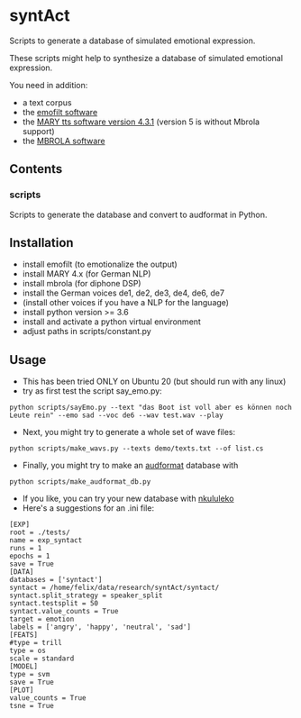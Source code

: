 # syntAct
Scripts to generate a database of simulated emotional expression.

These scripts might help to synthesize a database of simulated emotional expression.

You need in addition:

* a text corpus 
* the [emofilt software](http://emofilt.syntheticspeech.de/)
* the [MARY tts software version 4.3.1](http://mary.dfki.de/download/index.html#mary-tts-4x) (version 5 is without Mbrola support)
* the [MBROLA software](https://github.com/numediart/MBROLA)

## Contents
### scripts
Scripts to generate the database and convert to audformat in Python.

## Installation

* install emofilt (to emotionalize the output)
* install MARY 4.x (for German NLP)
* install mbrola (for diphone DSP)
* install the German voices de1, de2, de3, de4, de6, de7
* (install other voices if you have a NLP for the language)
* install python version >= 3.6
* install and activate a python virtual environment
* adjust paths in scripts/constant.py

## Usage

* This has been tried ONLY on Ubuntu 20 (but should run with any linux)
* try as first test the script say_emo.py:
```
python scripts/sayEmo.py --text "das Boot ist voll aber es können noch Leute rein" --emo sad --voc de6 --wav test.wav --play
```

* Next, you might try to generate a whole set of wave files:
```
python scripts/make_wavs.py --texts demo/texts.txt --of list.cs
```
* Finally, you might try to make an [audformat](https://audeering.github.io/audformat/index.html) database with
```
python scripts/make_audformat_db.py
```

* If you like, you can try your new database with [nkululeko](https://github.com/felixbur/nkululeko/)
* Here's a suggestions for an .ini file:
```
[EXP]
root = ./tests/
name = exp_syntact
runs = 1
epochs = 1
save = True
[DATA]
databases = ['syntact']
syntact = /home/felix/data/research/syntAct/syntact/
syntact.split_strategy = speaker_split
syntact.testsplit = 50
syntact.value_counts = True
target = emotion
labels = ['angry', 'happy', 'neutral', 'sad']
[FEATS]
#type = trill
type = os
scale = standard
[MODEL]
type = svm
save = True
[PLOT]
value_counts = True
tsne = True
```